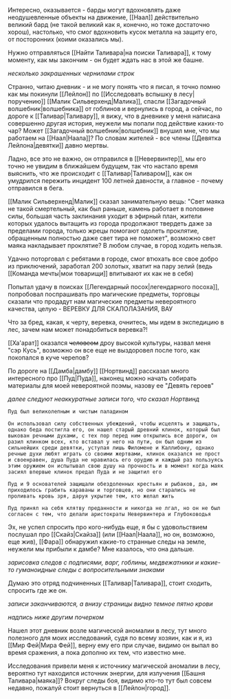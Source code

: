 Интересно, оказывается - барды могут вдохновлять даже неодушевленные объекты на движение, [[Наал]] действительно великий бард (не такой великий как я, конечно, но тоже достаточно хорош), настолько, что смог вдохновить кусок металла на защиту его, от посторонних (коими оказались мы).

Нужно отправляться [[Найти Таливара|на поиски Таливара]], к тому моменту, как мы закончим - он будет ждать нас в этой же башне.

*несколько закрашенных чернилами строк*

Странно, читаю дневник - и не могу понять что я писал, я точно помню как мы покинули [[Лейлон]] по [[Исследовать вспышку в лесу|поручению]] [[Малик Сильверхенд|Малика]], спасли [[Загадочный волшебник|волшебника]] от гоблинов и вернулись в город, а сейчас, по дороге к [[Таливар|Таливару]], я вижу, что в дневнике у меня написана совершенно другая история, неужели мы попали под действие каких-то чар? Может [[Загадочный волшебник|волшебник]] внушил мне, что мы работаем на [[Наал|Наала]]? По словам жителей - все члены [[Девятка Лейлона|девятки]] давно мертвы.

Ладно, все это не важно, он отправился в [[Невервинтер]], мы его точно не увидим в ближайшем будущем, так что настало время выяснить, что же происходит с [[Таливар|Таливаром]], как он умудрился пережить инцидент 100 летней давности, а главное - почему отправился в бега.

[[Малик Сильверхенд|Малик]] сказал занимательную вещь: "Свет маяка не такой смертельный, как был раньше, камень работает в половине силы, большая часть заклинания уходит в эфирный план, жители которых удалось вытащить из города продолжают твердеть даже за пределами города, только жрецы помогают одолеть проклятие, обращенным полностью даже свет тира не поможет", возможно свет маяка накладывает проклятие? В любом случае, в город ходить нельзя.

Удачно поторговал с ребятами в городе, смог втюхать все свое добро из приключений, заработал 200 золотых, хватит на пару зелий (ведь [[Команда мечты|мои товарищи]] впитывают их как не в себя)

Попытал удачу в поисках [[Легендарный посох|легендарного посоха]], попробовал поспрашивать про магические предметы, торговцы сказали что продадут нам магические предметы невероятного качества, целую - ВЕРЕВКУ ДЛЯ СКАЛОЛАЗАНИЯ, ВАУ

Что за бред, какая, к черту, веревка, очнитесь, мы идем в экспедицию в лес, зачем нам может понадобиться веревка?!

[[Ха'арат]] оказался ~~человеом~~ дроу высокой культуры, назвал меня "сэр Кусь", возможно он все еще не выздоровел после того, как покопался в куче черепов?

По дороге на [[Дамба|дамбу]] [[Нортвинд]] рассказал много интересного про [[Пуд|Пуда]], наконец можно начать собирать материалы для моей невероятной поэмы, назову ее "Девять героев"

*далее следуют неаккуратные записи того, что сказал Нортвинд*

```
Пуд был великолепным и чистым паладином

Он использовал силу собственных убеждений, чтобы исцелять и защищать, однако беда постигла его, он нашел старый древний клинок, который был выкован речными духами, с тех пор перед ним открылись все дороги, он разил клинком всех, кто вставал у него на пути, он был одним из сильнейших среди девятки, уступая лишь Филомене и Каллибону, однако речные духи любят играть со своими жертвами, клинок оказался не прост и своенравен, душа Пуда не нравилась его орудию и каждый раз пользуясь этим оружием он испытывал свою душу на прочность и в момент когда маяк засиял впервые клинок предал Пуда и не защитил его

Пуд и 9 основателей защищали обездоленных крестьян и рыбаков, да, им приходилось грабить караваны и торговцев, но они старались не проливать кровь зря, даруя укрытие тем, кто желал жить

Пуд принял на себя клятву преданности и никогда не лгал, но он не был согласен с тем, что делали аристократы Невервинтера и Глубоководья
```

Эх, не успел спросить про кого-нибудь еще, я бы с удовольствием послушал про [[Скайз|Скайза]] (или [[Наал|Наала]], но он, возможно, еще жив), [[Фара]] обнаружил какие-то странные следы на земле, неужели мы прибыли к дамбе? Мне казалось, что она дальше.

*зарисовка следов с подписями, варг, гоблины, медвежатники и какие-то гуманоидные следы с вопросительными знаками*

Думаю это отряд подчиненных [[Таливар|Таливара]], стоит сходить, спросить где же он.

*записи заканчиваются, а внизу страницы видно темное пятно крови*

*надпись ниже другим почерком*

Нашел этот дневник возле магической аномалии в лесу, тут много полезного для моих исследований, судя по всему хозяин, как и я, из [[Мир Фей|Мира Фей]], верну ему его при случае, видимо он выпал во время сражения, а пока дополню их тем, что известно мне.

Исследования привели меня к источнику магической аномалии в лесу, вероятно тут находился источник энергии, для излучения [[Башня Таливара|маяка]]? Вокруг следы боя, видимо кто-то тут был совсем недавно, пожалуй стоит вернуться в [[Лейлон|город]].
